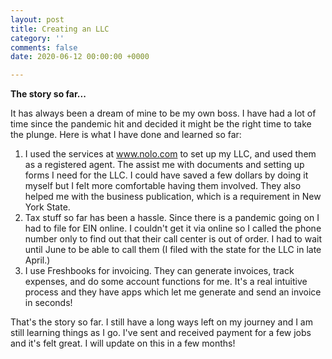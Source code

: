 ```yaml
---
layout: post
title: Creating an LLC
category: ''
comments: false
date: 2020-06-12 00:00:00 +0000

---
```

**The story so far...**

It has always been a dream of mine to be my own boss. I have had a lot of time since the pandemic hit and decided it might be the right time to take the plunge. Here is what I have done and learned so far:

1. I used the services at www.nolo.com to set up my LLC, and used them as a registered agent. The assist me with documents and setting up forms I need for the LLC. I could have saved a few dollars by doing it myself but I felt more comfortable having them involved. They also helped me with the business publication, which is a requirement in New York State.
2. Tax stuff so far has been a hassle. Since there is a pandemic going on I had to file for EIN online. I couldn't get it via online so I called the phone number only to find out that their call center is out of order. I had to wait until June to be able to call them (I filed with the state for the LLC in late April.)
3. I use Freshbooks for invoicing. They can generate invoices, track expenses, and do some account functions for me. It's a real intuitive process and they have apps which let me generate and send an invoice in seconds!

That's the story so far. I still have a long ways left on my journey and I am still learning things as I go. I've sent and received payment for a few jobs and it's felt great. I will update on this in a few months!
